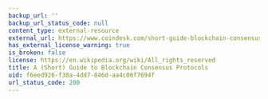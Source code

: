 ```yaml
---
backup_url: ''
backup_url_status_code: null
content_type: external-resource
external_url: https://www.coindesk.com/short-guide-blockchain-consensus-protocols
has_external_license_warning: true
is_broken: false
license: https://en.wikipedia.org/wiki/All_rights_reserved
title: A (Short) Guide to Blockchain Consensus Protocols
uid: f6eed926-f38a-4dd7-846d-aa4c06f7694f
url_status_code: 200
---
```

